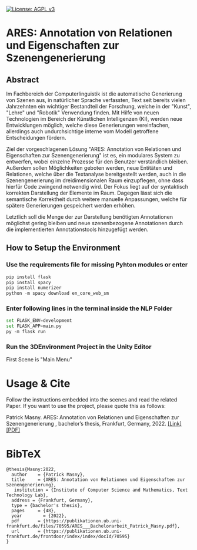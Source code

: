  [![License: AGPL v3](https://img.shields.io/badge/License-AGPL_v3-blue.svg)](https://www.gnu.org/licenses/agpl-3.0)


# ARES: Annotation von Relationen und Eigenschaften zur Szenengenerierung

## Abstract
Im Fachbereich der Computerlinguistik ist die automatische Generierung von Szenen aus, in natürlicher Sprache verfassten, Text seit bereits vielen Jahrzehnten ein wichtiger Bestandteil der Forschung, welche in der "Kunst", "Lehre" und "Robotik" Verwendung finden. Mit Hilfe von neuen Technologien im Bereich der Künstlichen Intelligenzen (KI), werden neue Entwicklungen möglich, welche diese Generierungen vereinfachen, allerdings auch undurchsichtige interne vom Modell getroffene Entscheidungen fördern. 

Ziel der vorgeschlagenen Lösung "ARES: Annotation von Relationen und Eigenschaften zur Szenengenerierung" ist es, ein modulares System zu entwerfen, wobei einzelne Prozesse für den Benutzer verständlich bleiben. Außerdem sollen Möglichkeiten geboten werden, neue Entitäten und Relationen, welche über die Textanalyse bereitgestellt werden, auch in die Szenengenerierung im dreidimensionalen Raum einzupflegen, ohne dass hierfür Code zwingend notwendig wird. Der Fokus liegt auf der syntaktisch korrekten Darstellung der Elemente im Raum. Dagegen lässt sich die semantische Korrektheit durch weitere manuelle Anpassungen, welche für spätere Generierungen gespeichert werden erhöhen. 

Letztlich soll die Menge der zur Darstellung benötigten Annotationen möglichst gering bleiben und neue szenenbezogene Annotationen durch die implementierten Annotationstools hinzugefügt werden.

## How to Setup the Environment

### Use the requirements file for missing Pyhton modules or enter
```python
pip install flask
pip install spacy
pip install numerizer
python -m spacy download en_core_web_sm
```
### Enter following lines in the terminal inside the NLP Folder
```python
set FLASK_ENV=development
set FLASK_APP=main.py
py -m flask run
```
### Run the 3DEnvironment Project in the Unity Editor 
First Scene is "Main Menu"

# Usage & Cite
Follow the instructions embedded into the scenes and read the related Paper. If you want to use the project, please quote this as follows:

Patrick Masny. ARES: Annotation von Relationen und Eigenschaften zur Szenengenerierung , bachelor’s thesis, Frankfurt, Germany, 2022. [[Link]](https://publikationen.ub.uni-frankfurt.de/frontdoor/index/index/docId/70595) [[PDF]](https://publikationen.ub.uni-frankfurt.de/files/70595/ARES___Bachelorarbeit_Patrick_Masny.pdf)

# BibTeX
```
@thesis{Masny:2022,
  author    = {Patrick Masny},
  title     = {ARES: Annotation von Relationen und Eigenschaften zur Szenengenerierung},
   institution = {Institute of Computer Science and Mathematics, Text Technology Lab},
  address = {Frankfurt, Germany},
  type = {bachelor's thesis},
  pages     = {48},
  year        = {2022},
  pdf       = {https://publikationen.ub.uni-frankfurt.de/files/70595/ARES___Bachelorarbeit_Patrick_Masny.pdf},
  url       = {https://publikationen.ub.uni-frankfurt.de/frontdoor/index/index/docId/70595}
}

```
